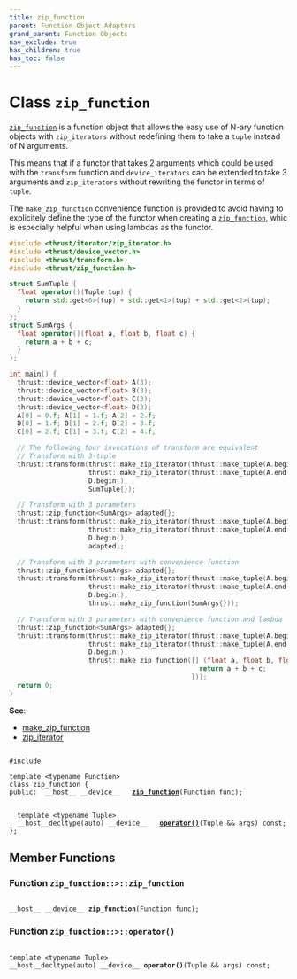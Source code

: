 ```yaml
---
title: zip_function
parent: Function Object Adaptors
grand_parent: Function Objects
nav_exclude: true
has_children: true
has_toc: false
---
```


# Class `zip_function`

<code><a href="/thrust/api/classes/classzip__function.html">zip&#95;function</a></code> is a function object that allows the easy use of N-ary function objects with <code>zip&#95;iterators</code> without redefining them to take a <code>tuple</code> instead of N arguments.

This means that if a functor that takes 2 arguments which could be used with the <code>transform</code> function and <code>device&#95;iterators</code> can be extended to take 3 arguments and <code>zip&#95;iterators</code> without rewriting the functor in terms of <code>tuple</code>.

The <code>make&#95;zip&#95;function</code> convenience function is provided to avoid having to explicitely define the type of the functor when creating a <code><a href="/thrust/api/classes/classzip__function.html">zip&#95;function</a></code>, whic is especially helpful when using lambdas as the functor.



```cpp
#include <thrust/iterator/zip_iterator.h>
#include <thrust/device_vector.h>
#include <thrust/transform.h>
#include <thrust/zip_function.h>

struct SumTuple {
  float operator()(Tuple tup) {
    return std::get<0>(tup) + std::get<1>(tup) + std::get<2>(tup);
  }
};
struct SumArgs {
  float operator()(float a, float b, float c) {
    return a + b + c;
  }
};

int main() {
  thrust::device_vector<float> A(3);
  thrust::device_vector<float> B(3);
  thrust::device_vector<float> C(3);
  thrust::device_vector<float> D(3);
  A[0] = 0.f; A[1] = 1.f; A[2] = 2.f;
  B[0] = 1.f; B[1] = 2.f; B[2] = 3.f;
  C[0] = 2.f; C[1] = 3.f; C[2] = 4.f;

  // The following four invocations of transform are equivalent
  // Transform with 3-tuple
  thrust::transform(thrust::make_zip_iterator(thrust::make_tuple(A.begin(), B.begin(), C.begin())),
                    thrust::make_zip_iterator(thrust::make_tuple(A.end(), B.end(), C.end())),
                    D.begin(),
                    SumTuple{});

  // Transform with 3 parameters
  thrust::zip_function<SumArgs> adapted{};
  thrust::transform(thrust::make_zip_iterator(thrust::make_tuple(A.begin(), B.begin(), C.begin())),
                    thrust::make_zip_iterator(thrust::make_tuple(A.end(), B.end(), C.end())),
                    D.begin(),
                    adapted);

  // Transform with 3 parameters with convenience function
  thrust::zip_function<SumArgs> adapted{};
  thrust::transform(thrust::make_zip_iterator(thrust::make_tuple(A.begin(), B.begin(), C.begin())),
                    thrust::make_zip_iterator(thrust::make_tuple(A.end(), B.end(), C.end())),
                    D.begin(),
                    thrust::make_zip_function(SumArgs{}));

  // Transform with 3 parameters with convenience function and lambda
  thrust::zip_function<SumArgs> adapted{};
  thrust::transform(thrust::make_zip_iterator(thrust::make_tuple(A.begin(), B.begin(), C.begin())),
                    thrust::make_zip_iterator(thrust::make_tuple(A.end(), B.end(), C.end())),
                    D.begin(),
                    thrust::make_zip_function([] (float a, float b, float c) {
                                                return a + b + c;
                                              }));
  return 0;
}
```

**See**:
* <a href="/thrust/api/groups/group__function__object__adaptors.html#function-make_zip_function">make_zip_function</a>
* <a href="/thrust/api/classes/classzip__iterator.html">zip_iterator</a>

<code class="doxybook">
<span>#include <thrust/zip_function.h></span><br>
<span>template &lt;typename Function&gt;</span>
<span>class zip&#95;function {</span>
<span>public:</span><span>&nbsp;&nbsp;__host__ __device__ </span><span>&nbsp;&nbsp;<b><a href="/thrust/api/classes/classzip__function.html#function-zip_function">zip&#95;function</a></b>(Function func);</span>
<br>
<span>&nbsp;&nbsp;template &lt;typename Tuple&gt;</span>
<span>&nbsp;&nbsp;__host__decltype(auto) __device__ </span><span>&nbsp;&nbsp;<b><a href="/thrust/api/classes/classzip__function.html#function-operator()">operator()</a></b>(Tuple && args) const;</span>
<span>};</span>
</code>

## Member Functions

<h3 id="function-zip_function">
Function <code>zip&#95;function::&gt;::zip&#95;function</code>
</h3>

<code class="doxybook">
<span>__host__ __device__ </span><span><b>zip_function</b>(Function func);</span></code>
<h3 id="function-operator()">
Function <code>zip&#95;function::&gt;::operator()</code>
</h3>

<code class="doxybook">
<span>template &lt;typename Tuple&gt;</span>
<span>__host__decltype(auto) __device__ </span><span><b>operator()</b>(Tuple && args) const;</span></code>

